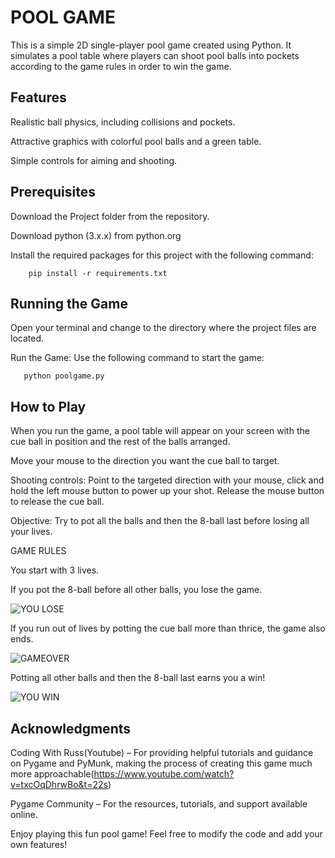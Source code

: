 # POOL GAME

This is a simple 2D single-player pool game created using Python. It simulates a pool table where players can shoot pool balls into pockets according to the game rules in order to win the game.

## Features

Realistic ball physics, including collisions and pockets.

Attractive graphics with colorful pool balls and a green table.

Simple controls for aiming and shooting.

## Prerequisites

Download the Project folder from the repository.

Download python (3.x.x) from python.org

Install the required packages for this project with the following command:  

        pip install -r requirements.txt
    
## Running the Game

Open your terminal and change to the directory where the project files are located.

Run the Game: Use the following command to start the game:
    
       python poolgame.py

## How to Play

When you run the game, a pool table will appear on your screen with the cue ball in position and the rest of the balls 
arranged.

Move your mouse to the direction you want the cue ball to target.

Shooting controls:
    Point to the targeted direction with your mouse, click and hold the left mouse button to power up your shot.
    Release the mouse button to release the cue ball.
        
Objective: Try to pot all the balls and then the 8-ball last before losing all your lives. 

GAME RULES

You start with 3 lives.

If you pot the 8-ball before all other balls, you lose the game.

![YOU LOSE](https://github.com/user-attachments/assets/136d5574-7d92-4d68-b961-90d7291e2c2b)

If you run out of lives by potting the cue ball more than thrice, the game also ends.

![GAMEOVER](https://github.com/user-attachments/assets/86abe200-4fcb-4063-8f64-8351ea59ffa5)

Potting all other balls and then the 8-ball last earns you a win!

![YOU WIN](https://github.com/user-attachments/assets/150ac50a-44e3-452d-ab29-0aaf8846dd9c)


## Acknowledgments

Coding With Russ(Youtube) – For providing helpful tutorials and guidance on Pygame and PyMunk, making the process of 
     creating this game much more approachable(https://www.youtube.com/watch?v=txcOqDhrwBo&t=22s)   

Pygame Community – For the resources, tutorials, and support available online.
     

Enjoy playing this fun pool game! Feel free to modify the code and add your own features!
